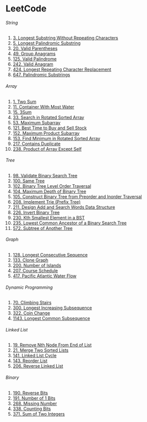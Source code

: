 # LeetCode

###### String

1. [3. Longest Substring Without Repeating Characters](https://github.com/quien697/LeetCode/blob/main/LeetCode/String/Longest%20Substring%20Without%20Repeating%20Characters(3).swift)
2. [5. Longest Palindromic Substring](https://github.com/quien697/LeetCode/blob/main/LeetCode/String/Longest%20Palindromic%20Substring(5).swift)
3. [20. Valid Parentheses](https://github.com/quien697/LeetCode/blob/main/LeetCode/String/Valid%20Parentheses(20).swift)
4. [49. Group Anagrams](https://github.com/quien697/LeetCode/blob/main/LeetCode/String/Group%20Anagrams(49).swift)
5. [125. Valid Palindrome](https://github.com/quien697/LeetCode/blob/main/LeetCode/String/Valid%20Palindrome(125).swift)
6. [242. Valid Anagram](https://github.com/quien697/LeetCode/blob/main/LeetCode/String/Valid%20Anagram(242).swift)
7. [424. Longest Repeating Character Replacement](https://github.com/quien697/LeetCode/blob/main/LeetCode/String/Longest%20Repeating%20Character%20Replacement(424).swift)
8. [647. Palindromic Substrings](https://github.com/quien697/LeetCode/blob/main/LeetCode/String/Palindromic%20Substrings(647).swift)

###### Array

1. [1. Two Sum](https://github.com/quien697/LeetCode/blob/main/LeetCode/Array/TwoSum(1).swift)
2. [11. Container With Most Water](https://github.com/quien697/LeetCode/blob/main/LeetCode/Array/Container%20With%20Most%20Water(11).swift)
3. [15. 3Sum](https://github.com/quien697/LeetCode/blob/main/LeetCode/Array/3Sum(15).swift)
4. [33. Search in Rotated Sorted Array](https://github.com/quien697/LeetCode/blob/main/LeetCode/Array/Search%20in%20Rotated%20Sorted%20Array(33).swift)
5. [53. Maximum Subarray](https://github.com/quien697/LeetCode/blob/main/LeetCode/Array/Maximum%20Subarray(53).swift)
6. [121. Best Time to Buy and Sell Stock](https://github.com/quien697/LeetCode/blob/main/LeetCode/Array/BestTimeToBuyAndSellStock(121).swift)
7. [152. Maximum Product Subarray](https://github.com/quien697/LeetCode/blob/main/LeetCode/Array/Maximum%20Product%20Subarray(152).swift)
8. [153. Find Minimum in Rotated Sorted Array](https://github.com/quien697/LeetCode/blob/main/LeetCode/Array/Find%20Minimum%20in%20Rotated%20Sorted%20Array(153).swift)
9. [217. Contains Duplicate](https://github.com/quien697/LeetCode/blob/main/LeetCode/Array/ContainsDuplicate(217).swift)
10. [238. Product of Array Except Self](https://github.com/quien697/LeetCode/blob/main/LeetCode/Array/Product%20of%20Array%20Except%20Self(238).swift)

###### Tree

1. [98. Validate Binary Search Tree](https://github.com/quien697/LeetCode/blob/main/LeetCode/Tree/Validate%20Binary%20Search%20Tree(98).swift)
2. [100. Same Tree](https://github.com/quien697/LeetCode/blob/main/LeetCode/Tree/Same%20Tree(100).swift)
3. [102. Binary Tree Level Order Traversal](https://github.com/quien697/LeetCode/blob/main/LeetCode/Tree/Binary%20Tree%20Level%20Order%20Traversal(102).swift)
4. [104. Maximum Depth of Binary Tree](https://github.com/quien697/LeetCode/blob/main/LeetCode/Tree/Maximum%20Depth%20of%20Binary%20Tree(104).swift)
5. [105. Construct Binary Tree from Preorder and Inorder Traversal](https://github.com/quien697/LeetCode/blob/main/LeetCode/Tree/Construct%20Binary%20Tree%20from%20Preorder%20and%20Inorder%20Traversal(105).swift)
6. [208. Implement Trie (Prefix Tree)](https://github.com/quien697/LeetCode/blob/main/LeetCode/Tree/Implement%20Trie%20(Prefix%20Tree)(208).swift)
7. [211. Design Add and Search Words Data Structure](https://github.com/quien697/LeetCode/blob/main/LeetCode/Tree/Design%20Add%20and%20Search%20Words%20Data%20Structure(211).swift)
8. [226. Invert Binary Tree](https://github.com/quien697/LeetCode/blob/main/LeetCode/Tree/Invert%20Binary%20Tree(226).swift)
9. [230. Kth Smallest Element in a BST](https://github.com/quien697/LeetCode/blob/main/LeetCode/Tree/Kth%20Smallest%20Element%20in%20a%20BST(230).swift)
10. [235. Lowest Common Ancestor of a Binary Search Tree](https://github.com/quien697/LeetCode/blob/main/LeetCode/Tree/Lowest%20Common%20Ancestor%20of%20a%20Binary%20Search%20Tree(235).swift)
11. [572. Subtree of Another Tree](https://github.com/quien697/LeetCode/blob/main/LeetCode/Tree/Subtree%20of%20Another%20Tree(572).swift)

###### Graph

1. [128. Longest Consecutive Sequence](https://github.com/quien697/LeetCode/blob/main/LeetCode/Graph/Longest%20Consecutive%20Sequence(128).swift)
2. [133. Clone Graph](https://github.com/quien697/LeetCode/blob/main/LeetCode/Graph/Clone%20Graph(133).swift)
3. [200. Number of Islands](https://github.com/quien697/LeetCode/blob/main/LeetCode/Graph/Number%20of%20Islands(200).swift)
4. [207. Course Schedule](https://github.com/quien697/LeetCode/blob/main/LeetCode/Graph/Course%20Schedule(207).swift)
5. [417. Pacific Atlantic Water Flow](https://github.com/quien697/LeetCode/blob/main/LeetCode/Graph/Pacific%20Atlantic%20Water%20Flow(417).swift)

###### Dynamic Programming

1. [70. Climbing Stairs](https://github.com/quien697/LeetCode/blob/main/LeetCode/Dynamic%20Programming/Climbing%20Stairs(70).swift)
2. [300. Longest Increasing Subsequence](https://github.com/quien697/LeetCode/blob/main/LeetCode/Dynamic%20Programming/Longest%20Increasing%20Subsequence(300).swift)
3. [322. Coin Change](https://github.com/quien697/LeetCode/blob/main/LeetCode/Dynamic%20Programming/Coin%20Change(322).swift)
4. [1143. Longest Common Subsequence](https://github.com/quien697/LeetCode/blob/main/LeetCode/Dynamic%20Programming/Longest%20Common%20Subsequence(1143).swift)

###### Linked List

1. [19. Remove Nth Node From End of List](https://github.com/quien697/LeetCode/blob/main/LeetCode/Linked%20List/Remove%20Nth%20Node%20From%20End%20of%20List(19).swift)
2. [21. Merge Two Sorted Lists](https://github.com/quien697/LeetCode/blob/main/LeetCode/Linked%20List/Merge%20Two%20Sorted%20Lists(21).swift)
3. [141. Linked List Cycle](https://github.com/quien697/LeetCode/blob/main/LeetCode/Linked%20List/Linked%20List%20Cycle(141).swift)
4. [143. Reorder List](https://github.com/quien697/LeetCode/blob/main/LeetCode/Linked%20List/Reorder%20List(143).swift)
5. [206. Reverse Linked List](https://github.com/quien697/LeetCode/blob/main/LeetCode/Linked%20List/Reverse%20Linked%20List(206).swift)

###### Binary

1. [190. Reverse Bits]()
2. [191. Number of 1 Bits]()
3. [268. Missing Number]()
4. [338. Counting Bits]()
5. [371. Sum of Two Integers]()
